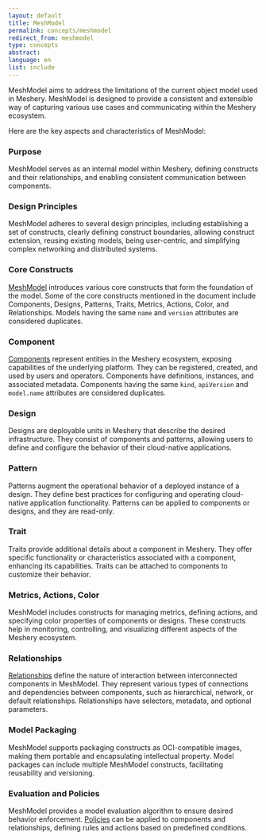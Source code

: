 ```yaml
---
layout: default
title: MeshModel
permalink: concepts/meshmodel
redirect_from: meshmodel
type: concepts
abstract: 
language: en
list: include
---
```


MeshModel aims to address the limitations of the current object model used in Meshery. MeshModel is designed to provide a consistent and extensible way of capturing various use cases and communicating within the Meshery ecosystem.

Here are the key aspects and characteristics of MeshModel:

### Purpose
MeshModel serves as an internal model within Meshery, defining constructs and their relationships, and enabling consistent communication between components.

### Design Principles
MeshModel adheres to several design principles, including establishing a set of constructs, clearly defining construct boundaries, allowing construct extension, reusing existing models, being user-centric, and simplifying complex networking and distributed systems.

### Core Constructs
[MeshModel](https://github.com/meshery/meshery/tree/master/server/meshmodel) introduces various core constructs that form the foundation of the model. Some of the core constructs mentioned in the document include Components, Designs, Patterns, Traits, Metrics, Actions, Color, and Relationships. Models having the same `name` and `version` attributes are considered duplicates.

### Component
[Components](https://github.com/meshery/meshery/tree/master/server/meshmodel/components) represent entities in the Meshery ecosystem, exposing capabilities of the underlying platform. They can be registered, created, and used by users and operators. Components have definitions, instances, and associated metadata. Components having the same `kind`, `apiVersion` and `model.name` attributes are considered duplicates.

### Design
Designs are deployable units in Meshery that describe the desired infrastructure. They consist of components and patterns, allowing users to define and configure the behavior of their cloud-native applications.

### Pattern
Patterns augment the operational behavior of a deployed instance of a design. They define best practices for configuring and operating cloud-native application functionality. Patterns can be applied to components or designs, and they are read-only.

### Trait 
Traits provide additional details about a component in Meshery. They offer specific functionality or characteristics associated with a component, enhancing its capabilities. Traits can be attached to components to customize their behavior.

### Metrics, Actions, Color
MeshModel includes constructs for managing metrics, defining actions, and specifying color properties of components or designs. These constructs help in monitoring, controlling, and visualizing different aspects of the Meshery ecosystem.

### Relationships
[Relationships](https://github.com/meshery/meshery/tree/master/server/meshmodel/relationships) define the nature of interaction between interconnected components in MeshModel. They represent various types of connections and dependencies between components, such as hierarchical, network, or default relationships. Relationships have selectors, metadata, and optional parameters.

### Model Packaging
MeshModel supports packaging constructs as OCI-compatible images, making them portable and encapsulating intellectual property. Model packages can include multiple MeshModel constructs, facilitating reusability and versioning.

### Evaluation and Policies
MeshModel provides a model evaluation algorithm to ensure desired behavior enforcement. [Policies](https://github.com/meshery/meshery/tree/master/server/meshmodel/policies) can be applied to components and relationships, defining rules and actions based on predefined conditions.